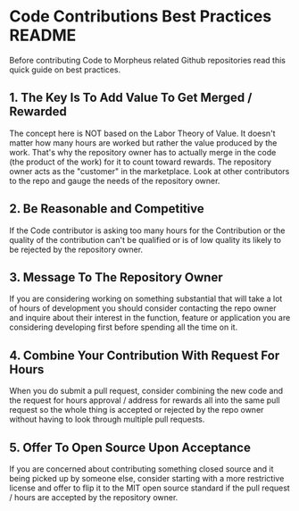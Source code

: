 # Code Contributions Best Practices README

Before contributing Code to Morpheus related Github repositories read this quick guide on best practices.

## 1. The Key Is To Add Value To Get Merged / Rewarded
The concept here is NOT based on the Labor Theory of Value. It doesn't matter how many hours are worked but rather the value produced by the work. That's why the repository owner has to actually merge in the code (the product of the work) for it to count toward rewards. The repository owner acts as the "customer" in the marketplace. Look at other contributors to the repo and gauge the needs of the repository owner.


## 2. Be Reasonable and Competitive 
If the Code contributor is asking too many hours for the Contribution or the quality of the contribution can't be qualified or is of low quality its likely to be rejected by the repository owner.


## 3. Message To The Repository Owner
If you are considering working on something substantial that will take a lot of hours of development you should consider contacting the repo owner and inquire about their interest in the function, feature or application you are considering developing first before spending all the time on it.


## 4. Combine Your Contribution With Request For Hours
When you do submit a pull request, consider combining the new code and the request for hours approval / address for rewards all into the same pull request so the whole thing is accepted or rejected by the repo owner without having to look through multiple pull requests.


## 5. Offer To Open Source Upon Acceptance 
If you are concerned about contributing something closed source and it being picked up by someone else, consider starting with a more restrictive license and offer to flip it to the MIT open source standard if the pull request / hours are accepted by the repository owner. 


